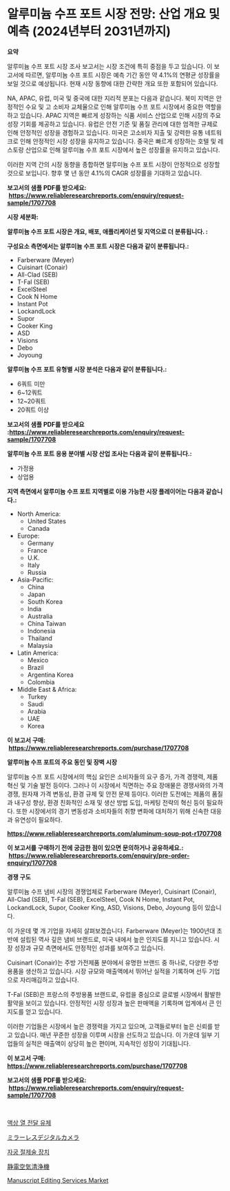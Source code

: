 <p><h1>알루미늄 수프 포트 시장 전망: 산업 개요 및 예측 (2024년부터 2031년까지)</h1></p><p><strong>요약</strong></p>
<p><p>알루미늄 수프 포트 시장 조사 보고서는 시장 조건에 특히 중점을 두고 있습니다. 이 보고서에 따르면, 알루미늄 수프 포트 시장은 예측 기간 동안 약 4.1%의 연평균 성장률을 보일 것으로 예상됩니다. 현재 시장 동향에 대한 간략한 개요 또한 포함되어 있습니다.</p><p>NA, APAC, 유럽, 미국 및 중국에 대한 지리적 분포는 다음과 같습니다. 북미 지역은 안정적인 수요 및 고 소비자 교체율으로 인해 알루미늄 수프 포트 시장에서 중요한 역할을 하고 있습니다. APAC 지역은 빠르게 성장하는 식품 서비스 산업으로 인해 시장의 주요 성장 기회를 제공하고 있습니다. 유럽은 안전 기준 및 품질 관리에 대한 엄격한 규제로 인해 안정적인 성장을 경험하고 있습니다. 미국은 고소비자 지출 및 강력한 유통 네트워크로 인해 안정적인 시장 성장을 유지하고 있습니다. 중국은 빠르게 성장하는 호텔 및 레스토랑 산업으로 인해 알루미늄 수프 포트 시장에서 높은 성장률을 유지하고 있습니다.</p><p>이러한 지역 간의 시장 동향을 종합하면 알루미늄 수프 포트 시장이 안정적으로 성장할 것으로 보입니다. 향후 몇 년 동안 4.1%의 CAGR 성장률을 기대하고 있습니다.</p></p>
<p><strong>보고서의 샘플 PDF를 받으세요: &nbsp;<a href="https://www.reliableresearchreports.com/enquiry/request-sample/1707708">https://www.reliableresearchreports.com/enquiry/request-sample/1707708</a></strong></p>
<p><strong>시장 세분화:</strong></p>
<p><strong> 알루미늄 수프 포트 시장은 개요, 배포, 애플리케이션 및 지역으로 더 분류됩니다. :</strong></p>
<p><strong>구성요소 측면에서는 알루미늄 수프 포트 시장은 다음과 같이 분류됩니다.:</strong></p>
<p><ul><li>Farberware (Meyer)</li><li>Cuisinart (Conair)</li><li>All-Clad (SEB)</li><li>T-Fal (SEB)</li><li>ExcelSteel</li><li>Cook N Home</li><li>Instant Pot</li><li>LockandLock</li><li>Supor</li><li>Cooker King</li><li>ASD</li><li>Visions</li><li>Debo</li><li>Joyoung</li></ul></p>
<p><strong> 알루미늄 수프 포트 유형별 시장 분석은 다음과 같이 분류됩니다.:</strong></p>
<p><ul><li>6쿼트 미만</li><li>6~12쿼트</li><li>12~20쿼트</li><li>20쿼트 이상</li></ul></p>
<p><strong>보고서의 샘플 PDF를 받으세요 :<a href="https://www.reliableresearchreports.com/enquiry/request-sample/1707708">https://www.reliableresearchreports.com/enquiry/request-sample/1707708</a></strong></p>
<p><strong> 알루미늄 수프 포트 응용 분야별 시장 산업 조사는 다음과 같이 분류됩니다.:</strong></p>
<p><ul><li>가정용</li><li>상업용</li></ul></p>
<p><strong>지역 측면에서 알루미늄 수프 포트 지역별로 이용 가능한 시장 플레이어는 다음과 같습니다.:</strong></p>
<p><ul>
    <li>
        North America:
        <ul>
            <li>United States</li>
            <li>Canada</li>
        </ul>
    </li>
    <li>
        Europe:
        <ul>
            <li>Germany</li>
            <li>France</li>
            <li>U.K.</li>
            <li>Italy</li>
            <li>Russia</li>
        </ul>
    </li>
    <li>
        Asia-Pacific:
        <ul>
            <li>China</li>
            <li>Japan</li>
            <li>South Korea</li>
            <li>India</li>
            <li>Australia</li>
            <li>China Taiwan</li>
            <li>Indonesia</li>
            <li>Thailand</li>
            <li>Malaysia</li>
        </ul>
    </li>
    <li>
        Latin America:
        <ul>
            <li>Mexico</li>
            <li>Brazil</li>
            <li>Argentina Korea</li>
            <li>Colombia</li>
        </ul>
    </li>
    <li>
        Middle East & Africa:
        <ul>
            <li>Turkey</li>
            <li>Saudi</li>
            <li>Arabia</li>
            <li>UAE</li>
            <li>Korea</li>
        </ul>
    </li>
    </ul></p>
<p><strong>이 보고서 구매: &nbsp;<a href="https://www.reliableresearchreports.com/purchase/1707708">https://www.reliableresearchreports.com/purchase/1707708</a></strong></p>
<p><strong>알루미늄 수프 포트의 주요 동인 및 장벽 시장</strong></p>
<p><p>알루미늄 수프 포트 시장에서의 핵심 요인은 소비자들의 요구 증가, 가격 경쟁력, 제품 혁신 및 기술 발전 등이다. 그러나 이 시장에서 직면하는 주요 장애물은 경쟁사와의 가격 경쟁, 원자재 가격 변동성, 환경 규제 및 안전 문제 등이다. 이러한 도전에는 제품의 품질과 내구성 향상, 환경 친화적인 소재 및 생산 방법 도입, 마케팅 전략의 혁신 등이 필요하다. 또한 시장에서의 경기 변동성과 소비자들의 취향 변화에 대처하기 위해 신속한 대응과 유연성이 필요하다.</p></p>
<p><strong><a href="https://www.reliableresearchreports.com/aluminum-soup-pot-r1707708">https://www.reliableresearchreports.com/aluminum-soup-pot-r1707708</a></strong></p>
<p><strong>이 보고서를 구매하기 전에 궁금한 점이 있으면 문의하거나 공유하세요.: &nbsp;<a href="https://www.reliableresearchreports.com/enquiry/pre-order-enquiry/1707708">https://www.reliableresearchreports.com/enquiry/pre-order-enquiry/1707708</a></strong></p>
<p><strong>경쟁 구도</strong></p>
<p><p>알루미늄 수프 냄비 시장의 경쟁업체로 Farberware (Meyer), Cuisinart (Conair), All-Clad (SEB), T-Fal (SEB), ExcelSteel, Cook N Home, Instant Pot, LockandLock, Supor, Cooker King, ASD, Visions, Debo, Joyoung 등이 있습니다.</p><p>이 가운데 몇 개 기업을 자세히 살펴보겠습니다. Farberware (Meyer)는 1900년대 초반에 설립된 역사 깊은 냄비 브랜드로, 미국 내에서 높은 인지도를 지니고 있습니다. 시장 성장과 규모 측면에서도 안정적인 성과를 보여주고 있습니다.</p><p>Cuisinart (Conair)는 주방 가전제품 분야에서 유명한 브랜드 중 하나로, 다양한 주방 용품을 생산하고 있습니다. 시장 규모와 매출액에서 뛰어난 실적을 기록하며 선두 기업으로 자리매김하고 있습니다.</p><p>T-Fal (SEB)은 프랑스의 주방용품 브랜드로, 유럽을 중심으로 글로벌 시장에서 활발한 활약을 보이고 있습니다. 안정적인 시장 성장과 높은 판매액을 기록하며 업계에서 큰 인지도를 얻고 있습니다.</p><p>이러한 기업들은 시장에서 높은 경쟁력을 가지고 있으며, 고객들로부터 높은 신뢰를 받고 있습니다. 매년 꾸준한 성장을 이루며 시장을 선도하고 있습니다. 이 가운데 일부 기업들의 실적은 매출액이 상당히 높은 편이며, 지속적인 성장이 기대됩니다.</p></p>
<p><strong>이 보고서 구매: &nbsp; <a href="https://www.reliableresearchreports.com/purchase/1707708">https://www.reliableresearchreports.com/purchase/1707708</a></strong></p>
<p><strong>보고서의 샘플 PDF를 받으세요: &nbsp;<a href="https://www.reliableresearchreports.com/enquiry/request-sample/1707708">https://www.reliableresearchreports.com/enquiry/request-sample/1707708</a></strong><strong></strong></p>
<p>&nbsp;</p>
<p><p><a href="https://medium.com/@mekhirenner_87471/%EC%95%A1%EC%B2%B4-%EC%83%81%ED%83%9C%EC%9D%98-%EC%97%B4%EC%A0%84%EB%8B%AC-%EC%9C%A0%EC%B2%B4-%EC%8B%9C%EC%9E%A5-%EA%B7%9C%EB%AA%A8%EB%8A%94-%EA%B8%80%EB%A1%9C%EB%B2%8C-%EC%82%B0%EC%97%85%EC%97%90%EC%84%9C-%EA%B0%80%EC%9E%A5-%ED%9A%A8%EA%B3%BC%EC%A0%81%EC%9D%B8-%EB%A7%88%EC%BC%80%ED%8C%85-%EC%B1%84%EB%84%90%EC%9D%84-%EB%B3%B4%EC%97%AC%EC%A4%8D%EB%8B%88%EB%8B%A4-8bf5d0bf84c5">액상 열 전달 유체</a></p><p><a href="https://medium.com/@mookiesville/%E3%83%9F%E3%83%A9%E3%83%BC%E3%83%AC%E3%82%B9%E3%83%87%E3%82%B8%E3%82%BF%E3%83%AB%E3%82%AB%E3%83%A1%E3%83%A9%E5%B8%82%E5%A0%B4%E3%81%AF-%E5%B8%82%E5%A0%B4%E3%82%B7%E3%82%A7%E3%82%A2-%E5%B8%82%E5%A0%B4%E3%83%88%E3%83%AC%E3%83%B3%E3%83%89-%E5%B8%82%E5%A0%B4%E6%88%90%E9%95%B7%E3%81%AB%E9%96%A2%E3%81%99%E3%82%8B%E6%83%85%E5%A0%B1%E3%82%92%E6%8F%90%E4%BE%9B%E3%81%97%E3%81%BE%E3%81%99-73f0664f6790">ミラーレスデジタルカメラ</a></p><p><a href="https://medium.com/@electat2023/%ED%8F%AC%EA%B2%BD%EC%88%A0-%EC%9E%A5%EC%B9%98-%EC%8B%9C%EC%9E%A5%EC%9D%80-%EC%8B%9C%EC%9E%A5-%EC%A0%90%EC%9C%A0%EC%9C%A8-%EC%8B%9C%EC%9E%A5-%EB%8F%99%ED%96%A5-%EB%B0%8F-%EC%8B%9C%EC%9E%A5-%EC%84%B1%EC%9E%A5%EC%97%90-%EB%8C%80%ED%95%9C-%EC%A0%95%EB%B3%B4%EB%A5%BC-%EC%A0%9C%EA%B3%B5%ED%95%A9%EB%8B%88%EB%8B%A4-454c4d60aa79">자궁 절제술 장치</a></p><p><a href="https://medium.com/@christiandickens2005/%E9%9D%99%E9%9B%BB%E6%B0%97%E7%A9%BA%E6%B0%97%E6%B8%85%E6%B5%84%E6%A9%9F%E3%81%AE%E5%B8%82%E5%A0%B4%E5%88%86%E6%9E%90%E3%81%A82024%E5%B9%B4%E3%81%8B%E3%82%892031%E5%B9%B4%E3%81%BE%E3%81%A7%E3%81%AE%E3%82%B5%E3%82%A4%E3%82%BA%E4%BA%88%E6%B8%AC-fa09519df6e1">静電空気清浄機</a></p><p><a href="https://github.com/BryceTownsendr/Market-Research-Report-List-4/blob/main/manuscript-editing-services-market.md">Manuscript Editing Services Market</a></p></p>